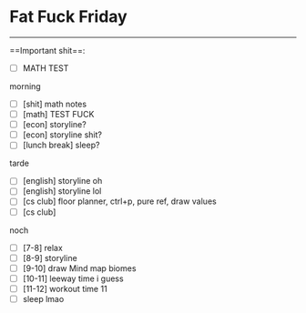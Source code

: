 # Fat Fuck Friday
---
==Important shit==:
- [ ] MATH TEST

morning
- [ ] [shit] math notes
- [ ] [math] TEST FUCK
- [ ] [econ] storyline?
- [ ] [econ] storyline shit?
- [ ] [lunch break] sleep?

tarde
- [ ] [english] storyline oh
- [ ] [english] storyline lol
- [ ] [cs club] floor planner, ctrl+p, pure ref, draw values
- [ ] [cs club] 

noch
- [ ] [7-8] relax
- [ ] [8-9] storyline
- [ ] [9-10] draw Mind map biomes
- [ ] [10-11] leeway time i guess
- [ ] [11-12] workout time 11
- [ ] sleep lmao
